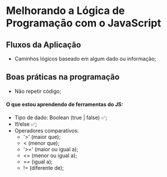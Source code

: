 # Melhorando a Lógica de Programação com o JavaScript

## Fluxos da Aplicação

- Caminhos lógicos baseado em algum dado ou informação;

## Boas práticas na programação

- Não repetir código;

#### O que estou aprendendo de ferramentas do JS:

- Tipo de dado: Boolean (true | false) ✅;
- If/else ✅;
- Operadores comparativos:
  - '>' (maior que);
  - < (menor que);
  - '>=' (maior ou igual a);
  - <= (menor ou igual a);
  - == (igual a);
  - != (diferente de);
